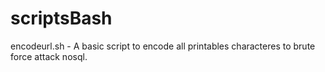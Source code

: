 # scriptsBash

encodeurl.sh - A basic script to encode all printables characteres to brute force attack nosql.
